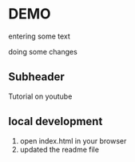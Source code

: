 # DEMO

entering some text

doing some changes 

## Subheader

Tutorial on youtube

## local development

1. open index.html in your browser
2. updated the readme file

